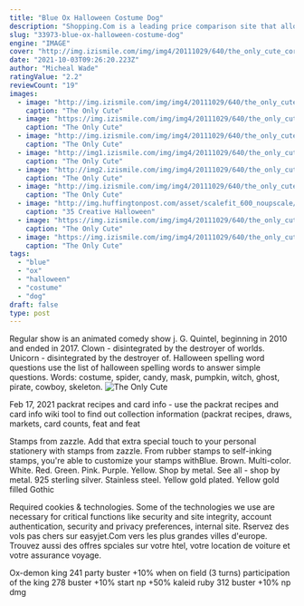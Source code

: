 ```yaml
---
title: "Blue Ox Halloween Costume Dog"
description: "Shopping.Com is a leading price comparison site that allows you to shop online for the best deals and lowest prices. Our mission is to help consumers use the power of information to easily find,"
slug: "33973-blue-ox-halloween-costume-dog"
engine: "IMAGE"
cover: "http://img.izismile.com/img/img4/20111029/640/the_only_cute_corgi_halloween_costume_post_640_27.jpg"
date: "2021-10-03T09:26:20.223Z"
author: "Micheal Wade"
ratingValue: "2.2"
reviewCount: "19"
images:
  - image: "http://img.izismile.com/img/img4/20111029/640/the_only_cute_corgi_halloween_costume_post_640_27.jpg"
    caption: "The Only Cute"
  - image: "https://img.izismile.com/img/img4/20111029/640/the_only_cute_corgi_halloween_costume_post_640_02.jpg"
    caption: "The Only Cute"
  - image: "http://img.izismile.com/img/img4/20111029/640/the_only_cute_corgi_halloween_costume_post_640_42.jpg"
    caption: "The Only Cute"
  - image: "http://img1.izismile.com/img/img4/20111029/640/the_only_cute_corgi_halloween_costume_post_640_16.jpg"
    caption: "The Only Cute"
  - image: "http://img2.izismile.com/img/img4/20111029/640/the_only_cute_corgi_halloween_costume_post_640_05.jpg"
    caption: "The Only Cute"
  - image: "http://img.izismile.com/img/img4/20111029/640/the_only_cute_corgi_halloween_costume_post_640_25.jpg"
    caption: "The Only Cute"
  - image: "http://img.huffingtonpost.com/asset/scalefit_600_noupscale/57f5186a1a0000f3045b735a.jpeg"
    caption: "35 Creative Halloween"
  - image: "https://img.izismile.com/img/img4/20111029/640/the_only_cute_corgi_halloween_costume_post_640_33.jpg"
    caption: "The Only Cute"
  - image: "https://img.izismile.com/img/img4/20111029/640/the_only_cute_corgi_halloween_costume_post_640_40.jpg"
    caption: "The Only Cute"
tags:
  - "blue"
  - "ox"
  - "halloween"
  - "costume"
  - "dog"
draft: false
type: post
---
```


Regular show is an animated comedy show j. G. Quintel, beginning in 2010 and ended in 2017. Clown - disintegrated by the destroyer of worlds. Unicorn - disintegrated by the destroyer of. Halloween spelling word questions use the list of halloween spelling words to answer simple questions. Words: costume, spider, candy, mask, pumpkin, witch, ghost, pirate, cowboy, skeleton.
![The Only Cute](http://img1.izismile.com/img/img4/20111029/640/the_only_cute_corgi_halloween_costume_post_640_16.jpg "The Only Cute")

Feb 17, 2021 packrat recipes and card info - use the packrat recipes and card info wiki tool to find out collection information (packrat recipes, draws, markets, card counts, feat and feat
<!--inArticleAds-->

<!--galleryOne-->

Stamps from zazzle. Add that extra special touch to your personal stationery with stamps from zazzle. From rubber stamps to self-inking stamps, you're able to customize your stamps withBlue. Brown. Multi-color. White. Red. Green. Pink. Purple. Yellow. Shop by metal. See all - shop by metal. 925 sterling silver. Stainless steel. Yellow gold plated. Yellow gold filled  Gothic
<!--inArticleAds-->

<!--galleryTwo-->

Required cookies & technologies. Some of the technologies we use are necessary for critical functions like security and site integrity, account authentication, security and privacy preferences, internal site. Rservez des vols pas chers sur easyjet.Com vers les plus grandes villes d'europe. Trouvez aussi des offres spciales sur votre htel, votre location de voiture et votre assurance voyage.
<!--galleryThree-->

Ox-demon king      241 party buster +10% when on field (3 turns) participation of the king      278 buster +10% start np +50% kaleid ruby     312 buster +10% np dmg